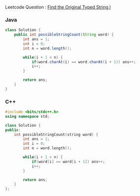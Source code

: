 Leetcode Question : [Find the Original Typed String I](https://leetcode.com/problems/find-the-original-typed-string-i/)

### Java

```java
class Solution {
    public int possibleStringCount(String word) {
        int ans = 1;
        int i = 0;
        int n = word.length();

        while(i + 1 < n) {
            if(word.charAt(i) == word.charAt(i + 1)) ans++;
            i++;
        }

        return ans;
    }
}
```

### C++

```cpp
#include <bits/stdc++.h>
using namespace std;

class Solution {
public:
    int possibleStringCount(string word) {
        int ans = 1;
        int i = 0;
        int n = word.length();

        while(i + 1 < n) {
            if(word[i] == word[i + 1]) ans++;
            i++;
        }

        return ans;
    }
};
```
